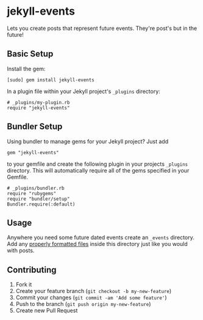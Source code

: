# jekyll-events

Lets you create posts that represent future events. They're post's but in the future!

Basic Setup
-----------
Install the gem:

	[sudo] gem install jekyll-events

In a plugin file within your Jekyll project's `_plugins` directory:

	# _plugins/my-plugin.rb
	require "jekyll-events"

Bundler Setup
-------------
Using bundler to manage gems for your Jekyll project? Just add

	gem "jekyll-events"

to your gemfile and create the following plugin in your projects `_plugins`
directory.  This will automatically require all of the gems specified in your Gemfile.

	# _plugins/bundler.rb
	require "rubygems"
	require "bundler/setup"
	Bundler.require(:default)

## Usage

Anywhere you need some future dated events create an `_events`
directory. Add any [properly formatted files](http://jekyllrb.com/docs/posts/) inside this directory just
like you would with posts.

## Contributing

1. Fork it
2. Create your feature branch (`git checkout -b my-new-feature`)
3. Commit your changes (`git commit -am 'Add some feature'`)
4. Push to the branch (`git push origin my-new-feature`)
5. Create new Pull Request
